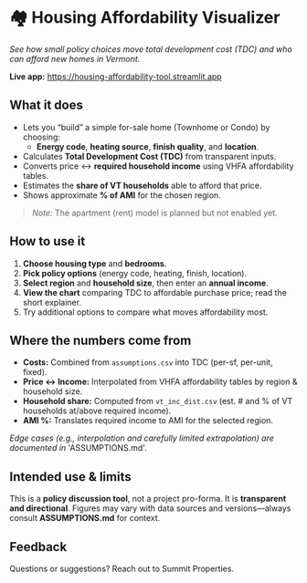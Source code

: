 # 🏘️ Housing Affordability Visualizer

*See how small policy choices move total development cost (TDC) and who can afford new homes in Vermont.*

**Live app:** https://housing-affordability-tool.streamlit.app

## What it does

- Lets you “build” a simple for-sale home (Townhome or Condo) by choosing:
  - **Energy code**, **heating source**, **finish quality**, and **location**.
- Calculates **Total Development Cost (TDC)** from transparent inputs.
- Converts price ↔ **required household income** using VHFA affordability tables.
- Estimates the **share of VT households** able to afford that price.
- Shows approximate **% of AMI** for the chosen region.

> *Note:* The apartment (rent) model is planned but not enabled yet.

## How to use it

1. **Choose housing type** and **bedrooms**.  
2. **Pick policy options** (energy code, heating, finish, location).  
3. **Select region** and **household size**, then enter an **annual income**.  
4. **View the chart** comparing TDC to affordable purchase price; read the short explainer.  
5. Try additional options to compare what moves affordability most.

## Where the numbers come from

- **Costs:** Combined from `assumptions.csv` into TDC (per-sf, per-unit, fixed).  
- **Price ↔ Income:** Interpolated from VHFA affordability tables by region & household size.  
- **Household share:** Computed from `vt_inc_dist.csv` (est. # and % of VT households at/above required income).  
- **AMI %:** Translates required income to AMI for the selected region.

*Edge cases (e.g., interpolation and carefully limited extrapolation) are documented in* 'ASSUMPTIONS.md'.

## Intended use & limits

This is a **policy discussion tool**, not a project pro-forma. It is **transparent and directional**. Figures may vary with data sources and versions—always consult **ASSUMPTIONS.md** for context.

## Feedback

Questions or suggestions? Reach out to Summit Properties.

